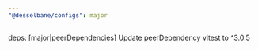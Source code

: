 ```yaml
---
"@desselbane/configs": major
---
```


deps: [major|peerDependencies] Update peerDependency vitest to ^3.0.5
